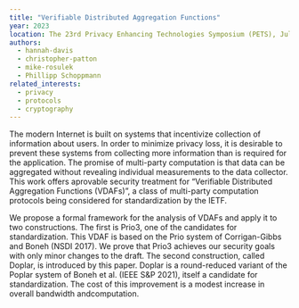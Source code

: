 ```yaml
---
title: "Verifiable Distributed Aggregation Functions"
year: 2023
location: The 23rd Privacy Enhancing Technologies Symposium (PETS), July 10-15, Lausanne, Switzerland. 2023.
authors:
  - hannah-davis
  - christopher-patton
  - mike-rosulek
  - Phillipp Schoppmann
related_interests:
  - privacy
  - protocols
  - cryptography
---
```


The modern Internet is built on systems that incentivize collection of information about users. In order to minimize privacy loss, it is desirable to prevent these systems from collecting more information than is required for the application. The promise of multi-party computation is that data can be aggregated without revealing individual measurements to the data collector. This work offers aprovable security treatment for “Verifiable Distributed Aggregation Functions (VDAFs)”, a class of multi-party computation protocols being considered for standardization by the IETF.

We propose a formal framework for the analysis of VDAFs and apply it to two constructions. The first is Prio3, one of the candidates for standardization. This VDAF is based on the Prio system of Corrigan-Gibbs and Boneh (NSDI 2017). We prove that Prio3 achieves our security goals with only minor changes to the draft. The second construction, called Doplar, is introduced by this paper. Doplar is a round-reduced variant of the Poplar system of Boneh et al. (IEEE S&P 2021), itself a candidate for standardization. The cost of this improvement is a modest increase in overall bandwidth andcomputation.
